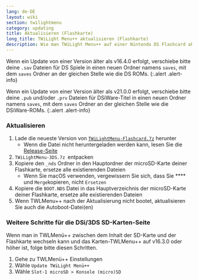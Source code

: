 ```yaml
---
lang: de-DE
layout: wiki
section: twilightmenu
category: updating
title: Aktualisieren (Flashkarte)
long_title: TWiLight Menu++ aktualisieren (Flashkarte)
description: Wie man TWiLight Menu++ auf einer Nintendo DS Flashcard aktualisiert
---
```


Wenn ein Update von einer Version älter als v16.4.0 erfolgt, verschiebe bitte deine `.sav` Dateien für DS Spiele in einen neuen Ordner namens `saves`, mit dem `saves` Ordner an der gleichen Stelle wie die DS ROMs.
{:.alert .alert-info}

Wenn ein Update von einer Version älter als v21.0.0 erfolgt, verschiebe bitte deine `.pub` und/oder `.prv` Dateien für DSiWare-Titel in einen neuen Ordner namens `saves`, mit dem `saves` Ordner an der gleichen Stelle wie die DSiWare-ROMs.
{:.alert .alert-info}

### Aktualisieren
1. Lade die neueste Version von [`TWiLightMenu-Flashcard.7z`](https://github.com/DS-Homebrew/TWiLightMenu/releases/latest/download/TWiLightMenu-Flashcard.7z) herunter
    - Wenn die Datei nicht heruntergeladen werden kann, lesen Sie die [Release-Seite](https://github.com/DS-Homebrew/TWiLightMenu/releases/latest)
1. `TWiLightMenu-3DS.7z `entpacken
1. Kopiere den `_nds` Ordner in den Hauptordner der microSD-Karte deiner Flashkarte, ersetze alle existierenden Dateien
    - Wenn Sie macOS verwenden, vergewissern Sie sich, dass Sie **** und `Merge`kopieren, nicht `Ersetzen`
1. Kopiere die `BOOT.NDS` Datei in das Hauptverzeichnis der microSD-Karte deiner Flashkarte, ersetze alle existierenden Dateien
1. Wenn TWLMenu++ nach der Aktualisierung nicht bootet, aktualisieren Sie auch die Autoboot-Datei(en)

### Weitere Schritte für die DSi/3DS SD-Karten-Seite

Wenn man in TWLMenü++ zwischen dem Inhalt der SD-Karte und der Flashkarte wechseln kann und das Karten-TWLMenu++ auf v16.3.0 oder höher ist, folge bitte diesen Schritten.

1. Gehe zu TWLMenü++ Einstellungen
1. Wähle `Update TWiLight Menü++`
1. Wähle `Slot-1 microSD > Konsole (micro)SD`

